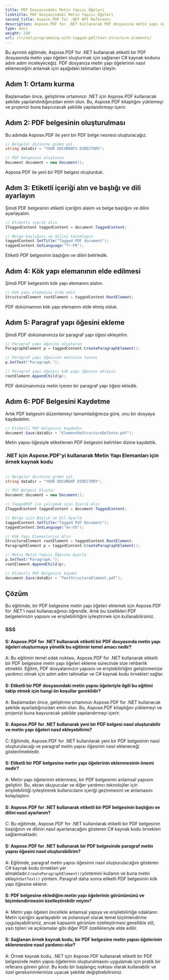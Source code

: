 ```yaml
---
title: PDF Dosyasındaki Metin Yapısı Öğeleri
linktitle: PDF Dosyasındaki Metin Yapısı Öğeleri
second_title: Aspose.PDF for .NET API Referansı
description: Aspose.PDF for .NET kullanarak PDF dosyasına metin yapı öğelerinin nasıl ekleneceğini öğrenin. PDF'lerinizin yapısını ve erişilebilirliğini geliştirin.
type: docs
weight: 230
url: /tr/net/programming-with-tagged-pdf/text-structure-elements/
---
```

Bu ayrıntılı eğitimde, Aspose.PDF for .NET kullanarak etiketli bir PDF dosyasında metin yapı öğeleri oluşturmak için sağlanan C# kaynak kodunu adım adım inceleyeceğiz. PDF dosyanıza metin yapı öğelerinin nasıl ekleneceğini anlamak için aşağıdaki talimatları izleyin.

## Adım 1: Ortamı kurma

Başlamadan önce, geliştirme ortamınızı .NET için Aspose.PDF kullanacak şekilde yapılandırdığınızdan emin olun. Bu, Aspose.PDF kitaplığını yüklemeyi ve projenizi buna başvuracak şekilde yapılandırmayı içerir.

## Adım 2: PDF belgesinin oluşturulması

Bu adımda Aspose.PDF ile yeni bir PDF belge nesnesi oluşturacağız.

```csharp
// Belgeler dizinine giden yol.
string dataDir = "YOUR DOCUMENTS DIRECTORY";

// PDF belgesini oluşturun
Document document = new Document();
```

Aspose.PDF ile yeni bir PDF belgesi oluşturduk.

## Adım 3: Etiketli içeriği alın ve başlığı ve dili ayarlayın

Şimdi PDF belgesinin etiketli içeriğini alalım ve belge başlığını ve dilini ayarlayalım.

```csharp
// Etiketli içerik alın
ITaggedContent taggedContent = document.TaggedContent;

// Belge başlığını ve dilini tanımlayın
taggedContent.SetTitle("Tagged PDF document");
taggedContent.SetLanguage("fr-FR");
```

Etiketli PDF belgesinin başlığını ve dilini belirledik.

## Adım 4: Kök yapı elemanının elde edilmesi

Şimdi PDF belgesinin kök yapı elemanını alalım.

```csharp
// Kök yapı elemanını elde edin
StructureElement rootElement = taggedContent.RootElement;
```

PDF dokümanının kök yapı elemanını elde etmiş olduk.

## Adım 5: Paragraf yapı öğesini ekleme

Şimdi PDF dokümanımıza bir paragraf yapı öğesi ekleyelim.

```csharp
// Paragraf yapı öğesini oluşturun
ParagraphElement p = taggedContent.CreateParagraphElement();

// Paragraf yapı öğesinin metninin tanımı
p.SetText("Paragraph.");

// Paragraf yapı öğesini kök yapı öğesine ekleyin
rootElement.AppendChild(p);
```

PDF dokümanımıza metin içeren bir paragraf yapı öğesi ekledik.

## Adım 6: PDF Belgesini Kaydetme

Artık PDF belgesini düzenlemeyi tamamladığımıza göre, onu bir dosyaya kaydedelim.

```csharp
// Etiketli PDF belgesini kaydedin
document.Save(dataDir + "ElementDeStructureDeTexte.pdf");
```

Metin yapısı öğesiyle etiketlenen PDF belgesini belirtilen dizine kaydettik.


### .NET için Aspose.PDF'yi kullanarak Metin Yapı Elemanları için örnek kaynak kodu 

```csharp

// Belgeler dizinine giden yol.
string dataDir = "YOUR DOCUMENT DIRECTORY";

// PDF Belgesi Oluştur
Document document = new Document();

// TaggedPdf ile çalışmak için İçerik Alın
ITaggedContent taggedContent = document.TaggedContent;

// Belge için Başlık ve Dil Ayarla
taggedContent.SetTitle("Tagged Pdf Document");
taggedContent.SetLanguage("en-US");

// Kök Yapı Elemanlarını Alın
StructureElement rootElement = taggedContent.RootElement;
ParagraphElement p = taggedContent.CreateParagraphElement();

// Metni Metin Yapısı Öğesine Ayarla
p.SetText("Paragraph.");
rootElement.AppendChild(p);

// Etiketli PDF Belgesini Kaydet
document.Save(dataDir + "TextStructureElement.pdf");
```

## Çözüm

Bu eğitimde, bir PDF belgesine metin yapı öğeleri eklemek için Aspose.PDF for .NET'i nasıl kullanacağınızı öğrendik. Artık bu özellikleri PDF belgelerinizin yapısını ve erişilebilirliğini iyileştirmek için kullanabilirsiniz.

### SSS

#### S: Aspose.PDF for .NET kullanarak etiketli bir PDF dosyasında metin yapı öğeleri oluşturmaya yönelik bu eğitimin temel amacı nedir?

A: Bu eğitimin temel odak noktası, Aspose.PDF for .NET kullanarak etiketli bir PDF belgesine metin yapı öğeleri ekleme sürecinde size rehberlik etmektir. Eğitim, PDF dosyalarınızın yapısını ve erişilebilirliğini geliştirmenize yardımcı olmak için adım adım talimatlar ve C# kaynak kodu örnekleri sağlar.

#### S: Etiketli bir PDF dosyasındaki metin yapısı öğeleriyle ilgili bu eğitimi takip etmek için hangi ön koşullar gereklidir?

A: Başlamadan önce, geliştirme ortamınızı Aspose.PDF for .NET kullanacak şekilde ayarladığınızdan emin olun. Bu, Aspose.PDF kitaplığını yüklemeyi ve projenizi buna başvuracak şekilde yapılandırmayı içerir.

#### S: Aspose.PDF for .NET kullanarak yeni bir PDF belgesi nasıl oluşturabilir ve metin yapı öğeleri nasıl ekleyebilirim?

C: Eğitimde, Aspose.PDF for .NET kullanılarak yeni bir PDF belgesinin nasıl oluşturulacağı ve paragraf metin yapısı öğesinin nasıl ekleneceği gösterilmektedir.

#### S: Etiketli bir PDF belgesine metin yapı öğelerinin eklenmesinin önemi nedir?

A: Metin yapı öğelerinin eklenmesi, bir PDF belgesinin anlamsal yapısını geliştirir. Bu, ekran okuyucular ve diğer yardımcı teknolojiler için erişilebilirliği iyileştirerek kullanıcıların içeriği gezinmesini ve anlamasını kolaylaştırır.

#### S: Aspose.PDF for .NET kullanarak etiketli bir PDF belgesinin başlığını ve dilini nasıl ayarlarım?

C: Bu eğitimde, Aspose.PDF for .NET kullanılarak etiketli bir PDF belgesinin başlığının ve dilinin nasıl ayarlanacağını gösteren C# kaynak kodu örnekleri sağlanmaktadır.

#### S: Aspose.PDF for .NET kullanarak bir PDF belgesinde paragraf metin yapısı öğesini nasıl oluşturabilirim?

 A: Eğitimde, paragraf metin yapısı öğesinin nasıl oluşturulacağını gösteren C# kaynak kodu örnekleri yer almaktadır.`CreateParagraphElement()`yöntemini kullanın ve buna metin ekleyin`SetText()` yöntem. Paragraf daha sonra etiketli PDF belgesinin kök yapı öğesine eklenir.

#### S: PDF belgesine eklediğim metin yapı öğelerinin görünümünü ve biçimlendirmesini özelleştirebilir miyim?

A: Metin yapı öğeleri öncelikle anlamsal yapıya ve erişilebilirliğe odaklanır. Metin içeriğini ayarlayabilir ve potansiyel olarak temel biçimlendirme uygulayabilirsiniz, ancak kapsamlı görünüm özelleştirmesi genellikle stil, yazı tipleri ve açıklamalar gibi diğer PDF özellikleriyle elde edilir.

#### S: Sağlanan örnek kaynak kodu, bir PDF belgesine metin yapısı öğelerinin eklenmesine nasıl yardımcı olur?

A: Örnek kaynak kodu, .NET için Aspose.PDF kullanarak etiketli bir PDF belgesinde metin yapısı öğelerinin oluşturulmasını uygulamak için pratik bir referans görevi görür. Bu kodu bir başlangıç noktası olarak kullanabilir ve özel gereksinimlerinize uyacak şekilde değiştirebilirsiniz.